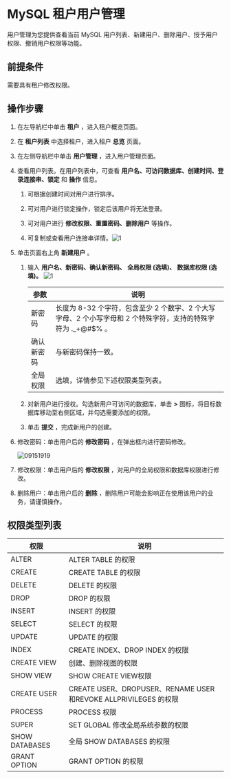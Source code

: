 MySQL 租户用户管理
=================================

用户管理为您提供查看当前 MySQL 用户列表、新建用户、删除用户、授予用户权限、撤销用户权限等功能。

**前提条件**
-----------------------------

需要具有租户修改权限。

**操作步骤**
-----------------------------

1. 在左导航栏中单击 **租户** ，进入租户概览页面。



2. 在 **租户列表** 中选择租户，进入租户 **总览** 页面。



3. 在左侧导航栏中单击 **用户管理** ，进入用户管理页面。



4. 查看用户列表。在用户列表中，可查看 **用户名、可访问数据库、创建时间、登录连接串、锁定** 和 **操作** 信息。

   1. 可根据创建时间对用户进行排序。



   2. 可对用户进行锁定操作，锁定后该用户将无法登录。



   3. 可对用户进行 **修改权限、重置密码、删除用户** 等操作。


   
   4. 可复制或查看用户连接串详情。![1](https://help-static-aliyun-doc.aliyuncs.com/assets/img/zh-CN/9592080261/p272877.png)




   

5. 单击页面右上角 **新建用户** 。

   1. 输入 **用户名、新密码、确认新密码、** **全局权限 (选填)、** **数据库权限 (选填)。** ![1](https://help-static-aliyun-doc.aliyuncs.com/assets/img/zh-CN/9592080261/p272884.png)



      |  参数   |                                 说明                                  |
      |-------|---------------------------------------------------------------------|
      | 新密码   | 长度为 8-32 个字符，包含至少 2 个数字、2 个大写字母、2 个小写字母和 2 个特殊字符，支持的特殊字符为 ._+@#$% 。 |
      | 确认新密码 | 与新密码保持一致。                                                           |
      | 全局权限  | 选填，详情参见下述权限类型列表。                                                    |



   2. 对新用户进行授权。勾选新用户可访问的数据库，单击 **\>** 图标，将目标数据库移动至右侧区域，并勾选需要添加的权限。



   3. 单击 **提交** ，完成新用户的创建。






6. 修改密码：单击用户后的 **修改密码** ，在弹出框内进行密码修改。

   ![09151919](https://help-static-aliyun-doc.aliyuncs.com/assets/img/zh-CN/6260562361/p327123.png)


7. 修改权限：单击用户后的 **修改权限** ，对用户的全局权限和数据库权限进行修改。



8. 删除用户：单击用户后的 **删除** ，删除用户可能会影响正在使用该用户的业务，请谨慎操作。






权限类型列表
---------------------------



|     **权限**     |                          **说明**                           |
|----------------|-----------------------------------------------------------|
| ALTER          | ALTER TABLE 的权限                                           |
| CREATE         | CREATE TABLE 的权限                                          |
| DELETE         | DELETE 的权限                                                |
| DROP           | DROP 的权限                                                  |
| INSERT         | INSERT 的权限                                                |
| SELECT         | SELECT 的权限                                                |
| UPDATE         | UPDATE 的权限                                                |
| INDEX          | CREATE INDEX、DROP INDEX 的权限                               |
| CREATE VIEW    | 创建、删除视图的权限                                                |
| SHOW VIEW      | SHOW CREATE VIEW权限                                        |
| CREATE USER    | CREATE USER、DROPUSER、RENAME USER和REVOKE ALLPRIVILEGES 的权限 |
| PROCESS        | PROCESS 权限                                                |
| SUPER          | SET GLOBAL 修改全局系统参数的权限                                    |
| SHOW DATABASES | 全局 SHOW DATABASES 的权限                                     |
| GRANT OPTION   | GRANT OPTION 的权限                                          |
